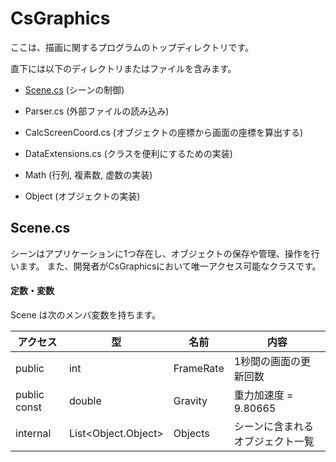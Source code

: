 # CsGraphics

ここは、描画に関するプログラムのトップディレクトリです。

直下には以下のディレクトリまたはファイルを含みます。

- [Scene.cs](#Scene) (シーンの制御)

- Parser.cs (外部ファイルの読み込み)

- CalcScreenCoord.cs (オブジェクトの座標から画面の座標を算出する)

- DataExtensions.cs (クラスを便利にするための実装)

- Math (行列, 複素数, 虚数の実装)

- Object (オブジェクトの実装)



<a id="Scene"></a>

## Scene.cs

シーンはアプリケーションに1つ存在し、オブジェクトの保存や管理、操作を行います。
また、開発者がCsGraphicsにおいて唯一アクセス可能なクラスです。



#### 定数・変数

Scene は次のメンバ変数を持ちます。

| アクセス         | 型                   | 名前        | 内容               |
| ------------ | ------------------- | --------- | ---------------- |
| public       | int                 | FrameRate | 1秒間の画面の更新回数      |
| public const | double              | Gravity   | 重力加速度 = 9.80665  |
| internal     | List<Object.Object> | Objects   | シーンに含まれるオブジェクト一覧 |


